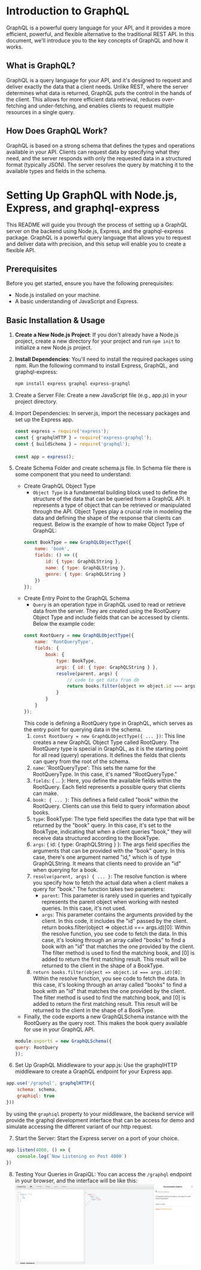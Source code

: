 # Introduction to GraphQL
GraphQL is a powerful query language for your API, and it provides a more efficient, powerful, and flexible alternative to the traditional REST API. In this document, we'll introduce you to the key concepts of GraphQL and how it works.

## What is GraphQL?
GraphQL is a query language for your API, and it's designed to request and deliver exactly the data that a client needs. Unlike REST, where the server determines what data is returned, GraphQL puts the control in the hands of the client. This allows for more efficient data retrieval, reduces over-fetching and under-fetching, and enables clients to request multiple resources in a single query.

## How Does GraphQL Work?

GraphQL is based on a strong schema that defines the types and operations available in your API. Clients can request data by specifying what they need, and the server responds with only the requested data in a structured format (typically JSON). The server resolves the query by matching it to the available types and fields in the schema.

# Setting Up GraphQL with Node.js, Express, and graphql-express

This README will guide you through the process of setting up a GraphQL server on the backend using Node.js, Express, and the graphql-express package. GraphQL is a powerful query language that allows you to request and deliver data with precision, and this setup will enable you to create a flexible API.

## Prerequisites

Before you get started, ensure you have the following prerequisites:

- Node.js installed on your machine.
- A basic understanding of JavaScript and Express.

## Basic Installation & Usage

1. **Create a New Node.js Project**: If you don't already have a Node.js project, create a new directory for your project and run `npm init` to initialize a new Node.js project.

2. **Install Dependencies**: You'll need to install the required packages using npm. Run the following command to install Express, GraphQL, and graphql-express:

   ```bash
   npm install express graphql express-graphql
   ```

3. Create a Server File: Create a new JavaScript file (e.g., app.js) in your project directory.

4. Import Dependencies: In server.js, import the necessary packages and set up the Express app.
    ```js
    const express = require('express');
    const { graphqlHTTP } = require('express-graphql');
    const { buildSchema } = require('graphql');

    const app = express();
    ```
5. Create Schema Folder and create schema.js file. In Schema file there is some component that you need to understand:
    - Create GraphQL Object Type
        - `Object Type` is a fundamental building block used to define the structure of the data that can be queried from a GraphQL API. It represents a type of object that can be retrieved or manipulated through the API. Object Types play a crucial role in modeling the data and defining the shape of the response that clients can request. Below is the example of how to make Object Type of GraphQL:
        ```js
        const BookType = new GraphQLObjectType({
            name: 'book',
            fields: () => ({
                id: { type: GraphQLString },
                name: { type: GraphQLString },
                genre: { type: GraphQLString }
            })
        });
        ```
    - Create Entry Point to the GraphQL Schema
        - `Query` is an operation type in GraphQL used to read or retrieve data from the server. They are created using the RootQuery Object Type and include fields that can be accessed by clients. Below the example code:
        ```js
        const RootQuery = new GraphQLObjectType({
            name: 'RootQueryType',
            fields: {
                book: {
                    type: BookType,
                    args: { id: { type: GraphQLString } },
                    resolve(parent, args) {
                        // code to get data from db
                        return books.filter(object => object.id === args.id)[0]
                    }
                }
            }
        });
        ```
        This code is defining a RootQuery type in GraphQL, which serves as the entry point for querying data in the schema.
        1. `const RootQuery = new GraphQLObjectType({ ... })`: This line creates a new GraphQL Object Type called RootQuery. The RootQuery type is special in GraphQL, as it is the starting point for all read (query) operations. It defines the fields that clients can query from the root of the schema.
        2. `name`: 'RootQueryType': This sets the name for the RootQueryType. In this case, it's named "RootQueryType."
        3. `fields`: { ... }: Here, you define the available fields within the RootQuery. Each field represents a possible query that clients can make.
        4. `book: { ... }`: This defines a field called "book" within the RootQuery. Clients can use this field to query information about books.
        5. `type`: BookType: The type field specifies the data type that will be returned by the "book" query. In this case, it's set to the BookType, indicating that when a client queries "book," they will receive data structured according to the BookType.
        6. `args`: { id: { type: GraphQLString } }: The args field specifies the arguments that can be provided with the "book" query. In this case, there's one argument named "id," which is of type GraphQLString. It means that clients need to provide an "id" when querying for a book.
        7. `resolve(parent, args) { ... }`: The resolve function is where you specify how to fetch the actual data when a client makes a query for "book." The function takes two parameters:
            - `parent`: This parameter is rarely used in queries and typically represents the parent object when working with nested queries. In this case, it's not used.
            - `args`: This parameter contains the arguments provided by the client. In this code, it includes the "id" passed by the client.
            return books.filter(object => object.id === args.id)[0]: Within the resolve function, you see code to fetch the data. In this case, it's looking through an array called "books" to find a book with an "id" that matches the one provided by the client. The filter method is used to find the matching book, and [0] is added to return the first matching result. This result will be returned to the client in the shape of a BookType.
        8. `return books.filter(object => object.id === args.id)[0]`: Within the resolve function, you see code to fetch the data. In this case, it's looking through an array called "books" to find a book with an "id" that matches the one provided by the client. The filter method is used to find the matching book, and [0] is added to return the first matching result. This result will be returned to the client in the shape of a BookType.
    - Finally, the code exports a new GraphQLSchema instance with the RootQuery as the query root. This makes the book query available for use in your GraphQL API.
    ```js
    module.exports = new GraphQLSchema({
    query: RootQuery
    });
    ```

6. Set Up GraphQL Middleware to your app.js: Use the graphqlHTTP middleware to create a GraphQL endpoint for your Express app.
```js
app.use('/graphql', graphqlHTTP({
    schema: schema,
    graphiql: true
}))
```
by using the `graphiql` property to your middleware, the backend service will provide the graphql development interface that can be access for demo and simulate accessing the different variant of our http request.

7. Start the Server: Start the Express server on a port of your choice.
```js
app.listen(4000, () => {
    console.log(`Now Listening on Post 4000`)
})
```
8. Testing Your Queries in GrapiQL: You can access the `/graphql` endpoint in your browser, and the interface will be like this:
![graphiql demonstration](/images/graphiql-example1.png)